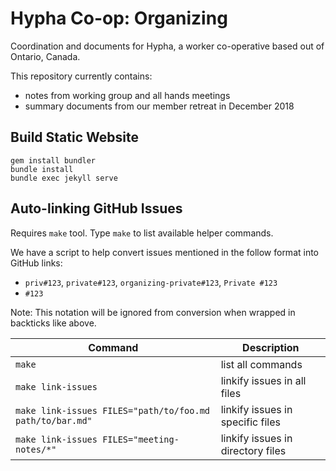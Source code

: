 # Hypha Co-op: Organizing

Coordination and documents for Hypha, a worker co-operative based out of Ontario, Canada.

This repository currently contains: 
- notes from working group and all hands meetings
- summary documents from our member retreat in December 2018

## Build Static Website

```
gem install bundler
bundle install
bundle exec jekyll serve
```

## Auto-linking GitHub Issues

Requires `make` tool. Type `make` to list available helper commands.

We have a script to help convert issues mentioned in the follow format into GitHub links:
- `priv#123`, `private#123`, `organizing-private#123`, `Private #123`
- `#123`

Note: This notation will be ignored from conversion when wrapped in backticks like above.

| Command | Description |
|---------|-------------|
| `make` | list all commands
| `make link-issues` | linkify issues in all files
| `make link-issues FILES="path/to/foo.md path/to/bar.md"` | linkify issues in specific files
| `make link-issues FILES="meeting-notes/*"` | linkify issues in directory files
